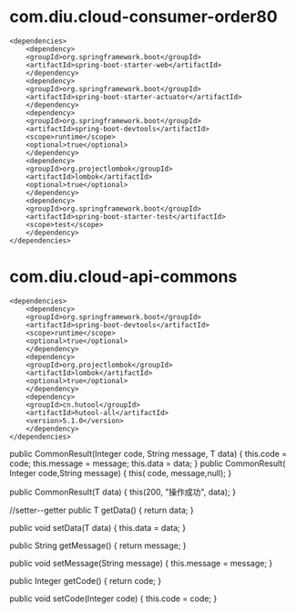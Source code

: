 # com.diu.cloud-consumer-order80

    <dependencies>
        <dependency>
        <groupId>org.springframework.boot</groupId>
        <artifactId>spring-boot-starter-web</artifactId>
        </dependency>
        <dependency>
        <groupId>org.springframework.boot</groupId>
        <artifactId>spring-boot-starter-actuator</artifactId>
        </dependency>
        <dependency>
        <groupId>org.springframework.boot</groupId>
        <artifactId>spring-boot-devtools</artifactId>
        <scope>runtime</scope>
        <optional>true</optional>
        </dependency>
        <dependency>
        <groupId>org.projectlombok</groupId>
        <artifactId>lombok</artifactId>
        <optional>true</optional>
        </dependency>
        <dependency>
        <groupId>org.springframework.boot</groupId>
        <artifactId>spring-boot-starter-test</artifactId>
        <scope>test</scope>
        </dependency>
    </dependencies>

# com.diu.cloud-api-commons

    <dependencies>
        <dependency>
        <groupId>org.springframework.boot</groupId>
        <artifactId>spring-boot-devtools</artifactId>
        <scope>runtime</scope>
        <optional>true</optional>
        </dependency>
        <dependency>
        <groupId>org.projectlombok</groupId>
        <artifactId>lombok</artifactId>
        <optional>true</optional>
        </dependency>
        <dependency>
        <groupId>cn.hutool</groupId>
        <artifactId>hutool-all</artifactId>
        <version>5.1.0</version>
        </dependency>
    </dependencies>

public CommonResult(Integer code, String message, T data)
{ this.code = code; this.message = message; this.data = data; } public CommonResult( Integer code,String message) {
this( code, message,null); }

public CommonResult(T data) { this(200, "操作成功", data); }

//setter--getter public T getData() { return data; }

public void setData(T data) { this.data = data; }

public String getMessage() { return message; }

public void setMessage(String message) { this.message = message; }

public Integer getCode() { return code; }

public void setCode(Integer code) { this.code = code; }